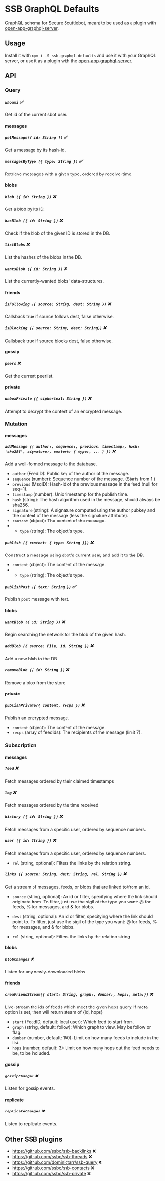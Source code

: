 # SSB GraphQL Defaults

GraphQL schema for Secure Scuttlebot, meant to be used as a plugin with [open-app-graphql-server](https://github.com/open-app/open-app-graphql-server).

## Usage

Install it with `npm i -S ssb-graphql-defaults` and use it with your GraphQL server, or use it as a plugin with the [open-app-graphql-server](https://github.com/open-app/open-app-graphql-server).

## API

### Query

##### `whoami` :white_check_mark:
Get id of the current sbot user.

#### messages

##### `getMessage({ id: String })` :white_check_mark:
Get a message by its hash-id.

##### `messagesByType ({ type: String })` :white_check_mark:
Retrieve messages with a given type, ordered by receive-time.

#### blobs

##### `blob ({ id: String })` :x:
Get a blob by its ID.

##### `hasBlob ({ id: String })` :x:
Check if the blob of the given ID is stored in the DB.


##### `listBlobs` :x:
List the hashes of the blobs in the DB.

##### `wantsBlob ({ id: String })` :x:
List the currently-wanted blobs' data-structures.

#### friends

##### `isFollowing ({ source: String, dest: String })` :x:
Callsback true if source follows dest, false otherwise.

##### `isBlocking ({ source: String, dest: String})` :x:
Callsback true if source blocks dest, false otherwise.

#### gossip

##### `peers` :x:
Get the current peerlist.

#### private

##### `unboxPrivate ({ ciphertext: String })` :x:
Attempt to decrypt the content of an encrypted message.

### Mutation

#### messages

##### `addMessage ({ author:, sequence:, previous: timestamp:, hash: 'sha256', signature:, content: { type:, ... } })` :x:
Add a well-formed message to the database.

- `author` (FeedID): Public key of the author of the message.
- `sequence` (number): Sequence number of the message. (Starts from 1.)
- `previous` (MsgID): Hash-id of the previous message in the feed (null for seq=1).
- `timestamp` (number): Unix timestamp for the publish time.
- `hash` (string): The hash algorithm used in the message, should always be sha256.
- `signature` (string): A signature computed using the author pubkey and the content of the message (less the signature attribute).
- `content` (object): The content of the message.
- - `type` (string): The object's type.

##### `publish ({ content: { type: String }})` :x:
Construct a message using sbot's current user, and add it to the DB.

- `content` (object): The content of the message.
- - `type` (string): The object's type.

##### `publishPost ({ text: String })` :white_check_mark:
Publish `post` message with text.

#### blobs

##### `wantBlob ({ id: String })` :x:
Begin searching the network for the blob of the given hash.

##### `addBlob ({ source: File, id: String })` :x:
Add a new blob to the DB.

##### `removeBlob ({ id: String })` :x:
Remove a blob from the store.

#### private

##### `publishPrivate({ content, recps })` :x:
Publish an encrypted message.

- `content` (object): The content of the message.
- `recps` (array of feedids): The recipients of the message (limit 7).

### Subscription

#### messages

##### `feed` :x:
Fetch messages ordered by their claimed timestamps

##### `log` :x:
Fetch messages ordered by the time received.

##### `history ({ id: String })` :x:
Fetch messages from a specific user, ordered by sequence numbers.

##### `user ({ id: String })` :x:
Fetch messages from a specific user, ordered by sequence numbers.

- `rel` (string, optional): Filters the links by the relation string.

##### `links ({ source: String, dest: String, rel: String })` :x:
Get a stream of messages, feeds, or blobs that are linked to/from an id.

- `source` (string, optional): An id or filter, specifying where the link should originate from. To filter, just use the sigil of the type you want: @ for feeds, % for messages, and & for blobs.
- `dest` (string, optional): An id or filter, specifying where the link should point to. To filter, just use the sigil of the type you want: @ for feeds, % for messages, and & for blobs.

- `rel` (string, optional): Filters the links by the relation string.


#### blobs

##### `blobChanges` :x:
Listen for any newly-downloaded blobs.

#### friends

##### `creaFriendStream({ start: String, graph:, dunbar:, hops:, meta:})` :x:
Live-stream the ids of feeds which meet the given hops query. If meta option is set, then will return steam of {id, hops}

- `start` (FeedID, default: local user): Which feed to start from.
- `graph` (string, default: follow): Which graph to view. May be follow or flag.
- `dunbar` (number, default: 150): Limit on how many feeds to include in the list.
- `hops` (number, default: 3): Limit on how many hops out the feed needs to be, to be included.

#### gossip

##### `gossipChanges` :x:
Listen for gossip events.

#### replicate

##### `replicateChanges` :x:
Listen to replicate events.

## Other SSB plugins

- https://github.com/ssbc/ssb-backlinks :x:
- https://github.com/ssbc/ssb-threads :x:
- https://github.com/dominictarr/ssb-query :x:
- https://github.com/ssbc/ssb-contacts :x:
- https://github.com/ssbc/ssb-private :x: